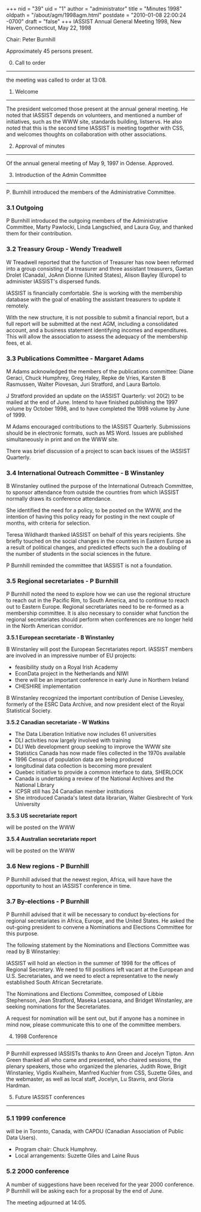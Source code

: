 +++
nid = "39"
uid = "1"
author = "administrator"
title = "Minutes 1998"
oldpath = "/about/agm/1998agm.html"
postdate = "2010-01-08 22:00:24 -0700"
draft = "false"
+++
IASSIST Annual General Meeting 1998, New Haven, Connecticut, May 22,
1998

Chair: Peter Burnhill

Approximately 45 persons present.

0. Call to order
----------------

the meeting was called to order at 13:08.

1. Welcome
----------

The president welcomed those present at the annual general meeting. He
noted that IASSIST depends on volunteers, and mentioned a number of
initiatives, such as the WWW site, standards building, listservs. He
also noted that this is the second time IASSIST is meeting together with
CSS, and welcomes thoughts on collaboration with other associations.

2. Approval of minutes
----------------------

Of the annual general meeting of May 9, 1997 in Odense. Approved.

3. Introduction of the Admin Committee
--------------------------------------

P. Burnhill introduced the members of the Administrative Committee.

### 3.1 Outgoing

P Burnhill introduced the outgoing members of the Administrative
Committee, Marty Pawlocki, Linda Langschied, and Laura Guy, and thanked
them for their contribution.

### 3.2 Treasury Group - Wendy Treadwell

W Treadwell reported that the function of Treasurer has now been
reformed into a group consisting of a treasurer and three assistant
treasurers, Gaetan Drolet (Canada), JoAnn Dionne (United States), Alison
Bayley (Europe) to administer IASSIST\'s dispersed funds.

IASSIST is financially comfortable. She is working with the membership
database with the goal of enabling the assistant treasurers to update it
remotely.

With the new structure, it is not possible to submit a financial report,
but a full report will be submitted at the next AGM, including a
consolidated account, and a business statement identifying incomes and
expenditures. This will allow the association to assess the adequacy of
the membership fees, et al.

### 3.3 Publications Committee - Margaret Adams

M Adams acknowledged the members of the publications committee: Diane
Geraci, Chuck Humphrey, Greg Haley, Repke de Vries, Karsten B Rasmussen,
Walter Piovesan, Juri Stratford, and Laura Bartolo.

J Stratford provided an update on the IASSIST Quarterly: vol 20(2) to be
mailed at the end of June. Intend to have finished publishing the 1997
volume by October 1998, and to have completed the 1998 volume by June of
1999.

M Adams encouraged contributions to the IASSIST Quarterly. Submissions
should be in electronic formats, such as MS Word. Issues are published
simultaneously in print and on the WWW site.

There was brief discussion of a project to scan back issues of the
IASSIST Quarterly.

### 3.4 International Outreach Committee - B Winstanley

B Winstanley outlined the purpose of the International Outreach
Committee, to sponsor attendance from outside the countries from which
IASSIST normally draws its conference attendance.

She identified the need for a policy, to be posted on the WWW, and the
intention of having this policy ready for posting in the next couple of
months, with criteria for selection.

Teresa Wildhardt thanked IASSIST on behalf of this years recipients. She
briefly touched on the social changes in the countries in Eastern Europe
as a result of political changes, and predicted effects such the a
doubling of the number of students in the social sciences in the future.

P Burnhill reminded the committee that IASSIST is not a foundation.

### 3.5 Regional secretariates - P Burnhill

P Burnhill noted the need to explore how we can use the regional
structure to reach out in the Pacific Rim, to South America, and to
continue to reach out to Eastern Europe. Regional secretariates need to
be re-formed as a membership committee. It is also necessary to consider
what function the regional secretariates should perform when conferences
are no longer held in the North American corridor.

**3.5.1 European secretariate - B Winstanley**

B Winstanley will post the European Secretariates report. IASSIST
members are involved in an impressive number of EU projects:

-   feasibility study on a Royal Irish Academy
-   EconData project in the Netherlands and NIWI
-   there will be an important conference in early June in Northern
    Ireland
-   CHESHIRE implementation

B Winstanley recognized the important contribution of Denise Lievesley,
formerly of the ESRC Data Archive, and now president elect of the Royal
Statistical Society.

**3.5.2 Canadian secretariate - W Watkins**

-   The Data Liberation Initiative now includes 61 universities
-   DLI activities now largely involved with training
-   DLI Web development group seeking to improve the WWW site
-   Statistics Canada has now made files collected in the 1970s
    available
-   1996 Census of population data are being produced
-   longitudinal data collection is becoming more prevalent
-   Quebec initiative to provide a common interface to data, SHERLOCK
-   Canada is undertaking a review of the National Archives and the
    National Library
-   ICPSR still has 24 Canadian member institutions
-   She introduced Canada\'s latest data librarian, Walter Giesbrecht of
    York University

**3.5.3 US secretariate report**

will be posted on the WWW

**3.5.4 Australian secretariate report**

will be posted on the WWW

### 3.6 New regions - P Burnhill

P Burnhill advised that the newest region, Africa, will have have the
opportunity to host an IASSIST conference in time.

### 3.7 By-elections - P Burnhill

P Burnhill advised that it will be necessary to conduct by-elections for
regional secretariates in Africa, Europe, and the United States. He
asked the out-going president to convene a Nominations and Elections
Committee for this purpose.

The following statement by the Nominations and Elections Committee was
read by B Winstanley:

IASSIST will hold an election in the summer of 1998 for the offices of
Regional Secretary. We need to fill positions left vacant at the
European and U.S. Secretariates, and we need to elect a representative
to the newly established South African Secretariate.

The Nominations and Elections Committee, composed of Libbie Stephenson,
Jean Stratford, Maseka Lesaoana, and Bridget Winstanley, are seeking
nominations for the Secretariates.

A request for nomination will be sent out, but if anyone has a nominee
in mind now, please communicate this to one of the committee members.

4. 1998 Conference
------------------

P Burnhill expressed IASSISTs thanks to Ann Green and Jocelyn Tipton.
Ann Green thanked all who came and presented, who chaired sessions, the
plenary speakers, those who organized the plenaries, Judith Rowe, Brigit
Winstanley, Vigdis Kvalheim, Manfred Kuchler from CSS, Suzette Giles,
and the webmaster, as well as local staff, Jocelyn, Lu Stavris, and
Gloria Hardman.

5. Future IASSIST conferences
-----------------------------

### 5.1 1999 conference

will be in Toronto, Canada, with CAPDU (Canadian Association of Public
Data Users).

-   Program chair: Chuck Humphrey.
-   Local arrangements: Suzette Giles and Laine Ruus

### 5.2 2000 conference

A number of suggestions have been received for the year 2000 conference.
P Burnhill will be asking each for a proposal by the end of June.

The meeting adjourned at 14:05.
